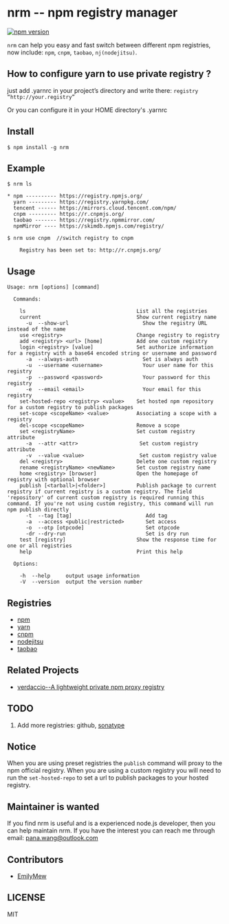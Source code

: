 nrm -- npm registry manager
===

[![npm version][npm-image]][npm-url]

`nrm` can help you easy and fast switch between different npm registries,
now include: `npm`, `cnpm`, `taobao`, `nj(nodejitsu)`.

## How to configure yarn to use private registry ?
just add .yarnrc in your project’s directory and write there:
`registry “http://your.registry”`

Or you can configure it in your HOME directory's .yarnrc


## Install

```
$ npm install -g nrm
```

## Example
```
$ nrm ls

* npm ---------- https://registry.npmjs.org/
  yarn --------- https://registry.yarnpkg.com/
  tencent ------ https://mirrors.cloud.tencent.com/npm/
  cnpm --------- https://r.cnpmjs.org/
  taobao ------- https://registry.npmmirror.com/
  npmMirror ---- https://skimdb.npmjs.com/registry/

```

```
$ nrm use cnpm  //switch registry to cnpm

    Registry has been set to: http://r.cnpmjs.org/

```

## Usage

```
Usage: nrm [options] [command]

  Commands:

    ls                                    List all the registries
    current                               Show current registry name
      -u  --show-url                        Show the registry URL instead of the name
    use <registry>                        Change registry to registry
    add <registry> <url> [home]           Add one custom registry
    login <registry> [value]              Set authorize information for a registry with a base64 encoded string or username and password
      -a  --always-auth                     Set is always auth
      -u  --username <username>             Your user name for this registry
      -p  --password <password>             Your password for this registry
      -e  --email <email>                   Your email for this registry
    set-hosted-repo <registry> <value>    Set hosted npm repository for a custom registry to publish packages
    set-scope <scopeName> <value>         Associating a scope with a registry
    del-scope <scopeName>                 Remove a scope
    set <registryName>                    Set custom registry attribute
      -a  --attr <attr>                    Set custom registry attribute
      -v  --value <value>                  Set custom registry value
    del <registry>                        Delete one custom registry
    rename <registryName> <newName>       Set custom registry name
    home <registry> [browser]             Open the homepage of registry with optional browser
    publish [<tarball>|<folder>]          Publish package to current registry if current registry is a custom registry. The field 'repository' of current custom registry is required running this command. If you're not using custom registry, this command will run npm publish directly
      -t  --tag [tag]                        Add tag
      -a  --access <public|restricted>       Set access
      -o  --otp [otpcode]                    Set otpcode
      -dr --dry-run                          Set is dry run
    test [registry]                       Show the response time for one or all registries
    help                                  Print this help

  Options:

    -h  --help     output usage information
    -V  --version  output the version number
```

## Registries

* [npm](https://www.npmjs.org)
* [yarn](https://yarnpkg.com)
* [cnpm](http://cnpmjs.org)
* [nodejitsu](https://www.nodejitsu.com)
* [taobao](https://npmmirror.com)

## Related Projects

* [verdaccio--A lightweight private npm proxy registry](https://verdaccio.org/)

## TODO 

1. Add more registries: github, [sonatype](https://help.sonatype.com/repomanager3/formats/npm-registry)

## Notice

When you are using preset registries the `publish` command will proxy to the npm official registry.
When you are using a custom registry you will need to run the `set-hosted-repo` to set a url to publish packages to your hosted registry.

## Maintainer is wanted

If you find nrm is useful and is a experienced node.js developer, then you can help maintain nrm.
If you have the interest you can reach me through email: pana.wang@outlook.com

## Contributors 

* [EmilyMew](https://github.com/EmilyMew)

## LICENSE
MIT


[npm-image]: https://img.shields.io/npm/v/nrm.svg?style=flat-square
[npm-url]: https://npmjs.org/package/nrm
